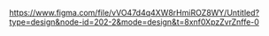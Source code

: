 https://www.figma.com/file/vVO47d4q4XW8rHmiROZ8WY/Untitled?type=design&node-id=202-2&mode=design&t=8xnf0XpzZvrZnffe-0